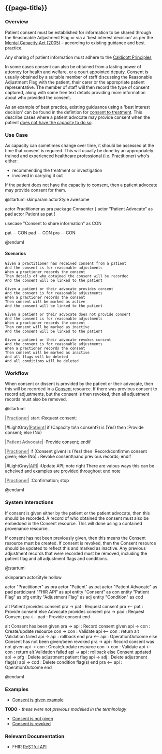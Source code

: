 ## {{page-title}}

### Overview

Patient consent must be established for information to be shared through the Reasonable Adjustment Flag or via a 'best interest decision' as per the [Mental Capacity Act (2005)](https://www.nhs.uk/conditions/social-care-and-support-guide/making-decisions-for-someone-else/mental-capacity-act/) – according to existing guidance and best practice. 

Any sharing of patient information must adhere to the [Caldicott Principles](https://www.gov.uk/government/publications/the-caldicott-principles)

In some cases consent can also be obtained from a lasting power of attorney for health and welfare, or a court appointed deputy. Consent is usually obtained by a suitable member of staff discussing the Reasonable Adjustment Flag with the patient, their carer or the appropriate patient representative. The member of staff will then record the type of consent captured, along with some free text details providing more information about who provided the consent.

As an example of best practice, existing guiduance using a 'best interest decision' can be found in the defintion for [consent to treatment](https://www.nhs.uk/conditions/consent-to-treatment). This describe cases where a patient advocate may provide consent when the patient [does not have the capacity to do so](https://www.nhs.uk/conditions/consent-to-treatment/capacity). 

### Use Case

As capacity can sometimes change over time, it should be assessed at the time that consent is required. This will usually be done by an appropriately trained and experienced healthcare professional (i.e. Practitioner) who's either:

* recommending the treatment or investigation
* involved in carrying it out

If the patient does not have the capacity to consent, then a patient advocate may provide consent for them.


<plantuml>
@startuml
skinparam actorStyle awesome

actor Practitioner as pra
package Consenter {
  actor "Patient Advocate" as pad
  actor Patient as pat
}

usecase "Consent to share information" as CON

pat -- CON
pad -- CON
pra -- CON

@enduml
</plantuml>


#### Scenarios

```gherkin
Given a practitioner has received consent from a patient
And the consent is for reasonable adjustments
When a practioner records the consent
Then details of who obtained the consent will be recorded
And the consent will be linked to the patient

Given a patient or their advocate provides consent
And the consent is for reasonable adjustments
When a practioner records the consent
Then consent will be marked as active
And the consent will be linked to the patient

Given a patient or their advocate does not provide consent
And the consent is for reasonable adjustments
When a practioner records the consent
Then consent will be marked as inactive
And the consent will be linked to the patient

Given a patient or their advocate revokes consent
And the consent is for reasonable adjustments
When a practioner records the consent
Then consent will be marked as inactive
And all flags will be deleted
And all conditions will be deleted
```

### Workflow

When consent or dissent is provided by the patient or their advocate, then this will be recorded in a [Consent](https://www.hl7.org/fhir/r4/consent.html) resource.  If there was previous consent to record adjustments, but the consent is then revoked, then all adjustment records must also be removed.

<plantuml>
@startuml

|<font color=gray><b><u>Practioner</u></b></font>|
start
:Request consent;

|#LightGray|<font color=gray><b><u>Patient</u></b></font>|
if (Capacity to\n  consent?) is (Yes) then
:Provide consent; 
else (No)

|<font color=gray><b><u>Patient Advocate</u></b></font>|
:Provide consent; 
endif

|<font color=gray><b><u>Practioner</u></b></font>|
if (Consent given) is (Yes) then
:Record/confirm\n consent given;
else (No)
:    Revoke consent\nand previous records;
endif

|#LightGray|<font color=gray><b><u>API</u></b></font>|
:Update API;
note right
There are vaious
ways this can be
acheived and 
examples are 
provided 
throughout
end note

|<font color=gray><b><u>Practioner</u></b></font>|
:Confirmation;
stop

@enduml
</plantuml>

### System Interactions

If consent is given either by the patient or the patient advocate, then this should be recorded.  A record of who obtained the consent must also be embedded in the Consent resource.  This will done using a contained provenance resource.  

If consent has not been previously given, then this means the Consent resource must be created.  If consent is revoked, then the Consent resource should be updated to reflect this and marked as inactive.  Any previous adjustment records that were recorded must be removed, including the patient flag and all adjustment flags and conditions.

<plantuml>
@startuml

skinparam actorStyle hollow

actor        "Practitioner"     as pra
actor        "Patient"          as pat
actor        "Patient Advocate" as pad
participant  "FHIR API"         as api
entity       "Consent"          as con
entity       "Patient Flag"     as pfg
entity       "Adjustment Flag"  as adj
entity       "Condition"        as cod

alt Patient provides consent
  pra ->  pat : Request consent
  pra <-- pat : Provide consent
else Advocate provides consent
  pra ->  pad : Request Consent
  pra <-- pad : Provide consent
end

alt Consent has been given
  pra ->  api : Record consent given
  api ->  con : Create/update resource
  con ->  con : Validate
  api <-- con : return
  alt Validation failed
    api -> api : rollback
  end
  pra <-- api : OperationOutcome
else Consent has not been given/been revoked
  pra ->  api : Record consent was not given
  api ->  con : Create/update resource
  con ->  con : Validate
  api <-- con : return
  alt Validation failed
    api -> api : rollback
  else Consent updated
    api ->  pfg : Delete adjustment patient flag
    api ->  adj : Delete adjustment flag(s)
    api ->  cod : Delete condition flag(s)
  end
  pra <-- api : OperationOutcome
end

@enduml
</plantuml>

### Examples

* [Consent is given example](Consent-RAConsentExample1.html)

**TODO** - *these were not previous modelled in the terminology*

* [Consent is not given](Consent-RAConsentExampleDissent.html)
* [Consent is revoked](Consent-RAConsentExampleRevoked.html)

### Relevant Documentation

* FHIR [ReSTful API](https://www.hl7.org/fhir/R4/http.html)
